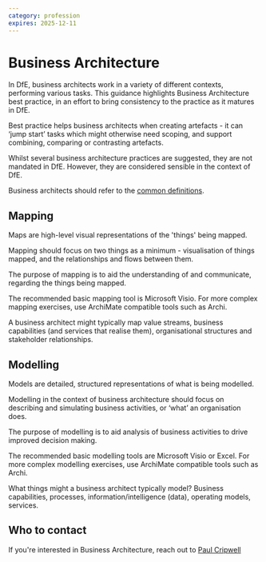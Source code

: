 ```yaml
---
category: profession
expires: 2025-12-11
---
```


# Business Architecture

In DfE, business architects work in a variety of different contexts, performing various tasks. This guidance highlights Business Architecture best practice, in an effort to bring consistency to the practice as it matures in DfE.

Best practice helps business architects when creating artefacts - it can ‘jump start’ tasks which might otherwise need scoping, and support combining, comparing or contrasting artefacts.

Whilst several business architecture practices are suggested, they are not mandated in DfE. However, they are considered sensible in the context of DfE.

Business architects should refer to the [common definitions](../standards/common-definitions).


## Mapping

Maps are high-level visual representations of the 'things' being mapped.

Mapping should focus on two things as a minimum - visualisation of things mapped, and the relationships and flows between them.

The purpose of mapping is to aid the understanding of and communicate, regarding the things being mapped.

The recommended basic mapping tool is Microsoft Visio. For more complex mapping exercises, use ArchiMate compatible tools such as Archi.

A business architect might typically map value streams, business capabilities (and services that realise them), organisational structures and stakeholder relationships.


## Modelling

Models are detailed, structured representations of what is being modelled. 

Modelling in the context of business architecture should focus on describing and simulating business activities, or ‘what’ an organisation does.

The purpose of modelling is to aid analysis of business activities to drive improved decision making.

The recommended basic modelling tools are Microsoft Visio or Excel. For more complex modelling exercises, use ArchiMate compatible tools such as Archi.

What things might a business architect typically model? Business capabilities, processes, information/intelligence (data), operating models, services.


## Who to contact

If you're interested in Business Architecture, reach out to [Paul Cripwell](https://www.microsoft365.com/search/overview?auth=2&home=1&pp=11bcb046-7de9-4dd9-858d-7997129df02d%40fad277c9-c60a-4da1-b5f3-b3b8b34a82f9%7CPaul.CRIPWELL%40education.gov.uk)